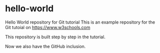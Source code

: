 # hello-world
Hello World repository for Git tutorial
This is an example repository for the Git tutoial on https://www.w3schools.com

This repository is built step by step in the tutorial.

Now we also have the GitHub inclusion.
